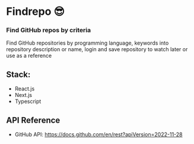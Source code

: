 # Findrepo :sunglasses:

### Find GitHub repos by criteria

Find GitHub repositories by programming language, keywords into repository description or name, login and save repository to watch later or use as a reference

## Stack:
 - React.js
 - Next.js
 - Typescript

## API Reference
  - GitHub API: https://docs.github.com/en/rest?apiVersion=2022-11-28
